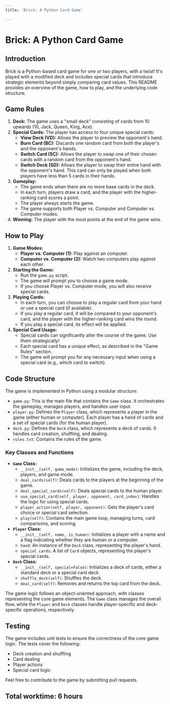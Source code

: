```yaml
---
title: 'Brick: A Python Card Game'

---
```


# Brick: A Python Card Game

## Introduction

Brick is a Python-based card game for one or two players, with a twist! It's played with a modified deck and includes special cards that introduce strategic elements beyond simply comparing card values. This README provides an overview of the game, how to play, and the underlying code structure.

## Game Rules

1.  **Deck:** The game uses a "small deck" consisting of cards from 10 upwards (10, Jack, Queen, King, Ace).
2.  **Special Cards:** The player has access to four unique special cards:
    * **View Deck (VD):** Allows the player to preview the opponent's hand.
    * **Burn Card (BC):** Discards one random card from both the player's and the opponent's hands.
    * **Switch Card (SC):** Allows the player to swap one of their chosen cards with a random card from the opponent's hand.
    * **Switch Deck (SD):** Allows the player to swap their entire hand with the opponent's hand. This card can only be played when both players have less than 5 cards in their hands.
3.  **Gameplay:**
    * The game ends when there are no more base cards in the deck.
    * In each turn, players draw a card, and the player with the higher-ranking card scores a point.
    * The player always starts the game.
    * The game supports both Player vs. Computer and Computer vs. Computer modes.
4. **Winning:** The player with the most points at the end of the game wins.

## How to Play

1.  **Game Modes:**
    * **Player vs. Computer (1):** Play against an computer.
    * **Computer vs. Computer (2):** Watch two computers play against each other.
2.  **Starting the Game:**
    * Run the `game.py` script.
    * The game will prompt you to choose a game mode.
    * If you choose Player vs. Computer mode, you will also receive special cards.
3.  **Playing Cards:**
    * In each turn, you can choose to play a regular card from your hand or use a special card (if available).
    * If you play a regular card, it will be compared to your opponent's card, and the player with the higher-ranking card wins the round.
    * If you play a special card, its effect will be applied.
4.  **Special Card Usage:**
    * Special cards can significantly alter the course of the game. Use them strategically!
    * Each special card has a unique effect, as described in the "Game Rules" section.
    * The game will prompt you for any necessary input when using a special card (e.g., which card to switch).

## Code Structure

The game is implemented in Python using a modular structure:

* `game.py`: This is the main file that contains the `Game` class. It orchestrates the gameplay, manages players, and handles user input.
* `player.py`: Defines the `Player` class, which represents a player in the game (either human or computer). Each player has a hand of cards and a set of special cards (for the human player).
* `deck.py`: Defines the `Deck` class, which represents a deck of cards. It handles card creation, shuffling, and dealing.
* `rules.txt`: Contains the rules of the game.

### Key Classes and Functions

* **`Game` Class:**
    * `__init__(self, game_mode)`: Initializes the game, including the deck, players, and game mode.
    * `deal_cards(self)`: Deals cards to the players at the beginning of the game.
    * `deal_special_cards(self)`: Deals special cards to the human player.
    * `use_special_card(self, player, opponent, card_index)`: Handles the logic for using special cards.
    * `player_action(self, player, opponent)`: Gets the player's card choice or special card selection.
    * `play(self)`: Contains the main game loop, managing turns, card comparisons, and scoring.
* **`Player` Class:**
    * `__init__(self, name, is_human)`: Initializes a player with a name and a flag indicating whether they are human or a computer.
    * `hand`: An instance of the `Deck` class, representing the player's hand.
    * `special_cards`: A list of `Card` objects, representing the player's special cards.
* **`Deck` Class:**
    * `__init__(self, special=False)`: Initializes a deck of cards, either a standard deck or a special card deck.
    * `shuffle_deck(self)`: Shuffles the deck.
    * `deal_card(self)`: Removes and returns the top card from the deck.

The game logic follows an object-oriented approach, with classes representing the core game elements. The `Game` class manages the overall flow, while the `Player` and `Deck` classes handle player-specific and deck-specific operations, respectively.

## Testing

The game includes unit tests to ensure the correctness of the core game logic. The tests cover the following:
* Deck creation and shuffling
* Card dealing
* Player actions
* Special card logic

Feel free to contribute to the game by submitting pull requests.


## Total worktime: 6 hours

